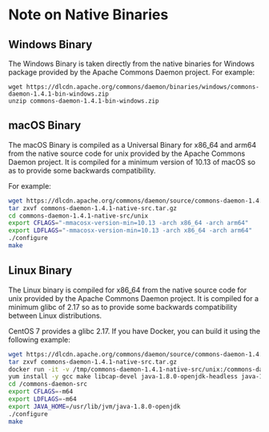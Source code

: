 # Note on Native Binaries

## Windows Binary
The Windows Binary is taken directly from the native binaries for Windows package provided by the Apache Commons Daemon project. For example:
```
wget https://dlcdn.apache.org/commons/daemon/binaries/windows/commons-daemon-1.4.1-bin-windows.zip
unzip commons-daemon-1.4.1-bin-windows.zip
```

## macOS Binary
The macOS Binary is compiled as a Universal Binary for x86_64 and arm64 from the native source code for unix provided by the Apache Commons Daemon project.
It is compiled for a minimum version of 10.13 of macOS so as to provide some backwards compatibility.

For example:

```bash
wget https://dlcdn.apache.org/commons/daemon/source/commons-daemon-1.4.1-native-src.tar.gz
tar zxvf commons-daemon-1.4.1-native-src.tar.gz
cd commons-daemon-1.4.1-native-src/unix
export CFLAGS="-mmacosx-version-min=10.13 -arch x86_64 -arch arm64"
export LDFLAGS="-mmacosx-version-min=10.13 -arch x86_64 -arch arm64"
./configure
make
```

## Linux Binary
The Linux binary is compiled for x86_64 from the native source code for unix provided by the Apache Commons Daemon project.
It is compiled for a minimum glibc of 2.17 so as to provide some backwards compatibility between Linux distributions.

CentOS 7 provides a glibc 2.17. If you have Docker, you can build it using the following example:

```bash
wget https://dlcdn.apache.org/commons/daemon/source/commons-daemon-1.4.1-native-src.tar.gz
tar zxvf commons-daemon-1.4.1-native-src.tar.gz
docker run -it -v /tmp/commons-daemon-1.4.1-native-src/unix:/commons-daemon-src centos:7
yum install -y gcc make libcap-devel java-1.8.0-openjdk-headless java-1.8.0-openjdk-devel
cd /commons-daemon-src
export CFLAGS=-m64
export LDFLAGS=-m64
export JAVA_HOME=/usr/lib/jvm/java-1.8.0-openjdk
./configure
make
```

